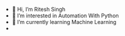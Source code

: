 - 👋 Hi, I’m Ritesh Singh
- 👀 I’m interested in Automation With Python
- 🌱 I’m currently learning Machine Learning
- 
  

<!---
Riteshfyi/Riteshfyi is a ✨ special ✨ repository because its `README.md` (this file) appears on your GitHub profile.
You can click the Preview link to take a look at your changes.
--->
